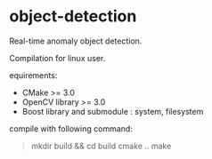 # object-detection
Real-time anomaly object detection.

Compilation for linux user.

equirements:
  - CMake >= 3.0
  - OpenCV library >= 3.0
  - Boost library and submodule : system, filesystem

compile with following command: 
  > mkdir build && cd build
  > cmake ..
  > make
